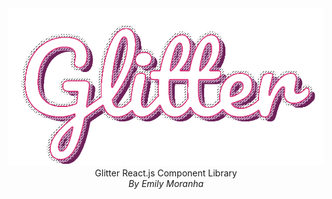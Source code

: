 <center>
<img src="GlitterLogoHoriz.png" style="width=10rem;">
Glitter React.js Component Library<br/>
<em>By Emily Moranha</em>
</center>
